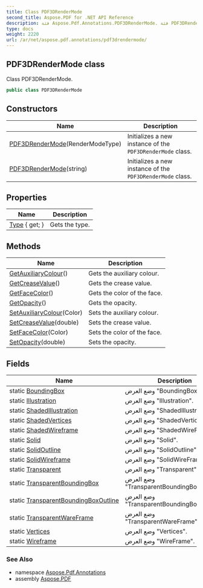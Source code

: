 ```yaml
---
title: Class PDF3DRenderMode
second_title: Aspose.PDF for .NET API Reference
description: فئة Aspose.Pdf.Annotations.PDF3DRenderMode. فئة PDF3DRenderMode
type: docs
weight: 2220
url: /ar/net/aspose.pdf.annotations/pdf3drendermode/
---
```

## PDF3DRenderMode class

Class PDF3DRenderMode.

```csharp
public class PDF3DRenderMode
```

## Constructors

| Name | Description |
| --- | --- |
| [PDF3DRenderMode](pdf3drendermode/#constructor)(RenderModeType) | Initializes a new instance of the `PDF3DRenderMode` class. |
| [PDF3DRenderMode](pdf3drendermode/#constructor_1)(string) | Initializes a new instance of the `PDF3DRenderMode` class. |

## Properties

| Name | Description |
| --- | --- |
| [Type](../../aspose.pdf.annotations/pdf3drendermode/type/) { get; } | Gets the type. |

## Methods

| Name | Description |
| --- | --- |
| [GetAuxiliaryColour](../../aspose.pdf.annotations/pdf3drendermode/getauxiliarycolour/)() | Gets the auxiliary colour. |
| [GetCreaseValue](../../aspose.pdf.annotations/pdf3drendermode/getcreasevalue/)() | Gets the crease value. |
| [GetFaceColor](../../aspose.pdf.annotations/pdf3drendermode/getfacecolor/)() | Gets the color of the face. |
| [GetOpacity](../../aspose.pdf.annotations/pdf3drendermode/getopacity/)() | Gets the opacity. |
| [SetAuxiliaryColour](../../aspose.pdf.annotations/pdf3drendermode/setauxiliarycolour/)(Color) | Sets the auxiliary colour. |
| [SetCreaseValue](../../aspose.pdf.annotations/pdf3drendermode/setcreasevalue/)(double) | Sets the crease value. |
| [SetFaceColor](../../aspose.pdf.annotations/pdf3drendermode/setfacecolor/)(Color) | Sets the color of the face. |
| [SetOpacity](../../aspose.pdf.annotations/pdf3drendermode/setopacity/)(double) | Sets the opacity. |

## Fields

| Name | Description |
| --- | --- |
| static [BoundingBox](../../aspose.pdf.annotations/pdf3drendermode/boundingbox/) | وضع العرض "BoundingBox". |
| static [Illustration](../../aspose.pdf.annotations/pdf3drendermode/illustration/) | وضع العرض "Illustration". |
| static [ShadedIllustration](../../aspose.pdf.annotations/pdf3drendermode/shadedillustration/) | وضع العرض "ShadedIllustration". |
| static [ShadedVertices](../../aspose.pdf.annotations/pdf3drendermode/shadedvertices/) | وضع العرض "ShadedVertices". |
| static [ShadedWireframe](../../aspose.pdf.annotations/pdf3drendermode/shadedwireframe/) | وضع العرض "ShadedWireFrame". |
| static [Solid](../../aspose.pdf.annotations/pdf3drendermode/solid/) | وضع العرض "Solid". |
| static [SolidOutline](../../aspose.pdf.annotations/pdf3drendermode/solidoutline/) | وضع العرض "SolidOutline". |
| static [SolidWireframe](../../aspose.pdf.annotations/pdf3drendermode/solidwireframe/) | وضع العرض "SolidWireFrame". |
| static [Transparent](../../aspose.pdf.annotations/pdf3drendermode/transparent/) | وضع العرض "Transparent". |
| static [TransparentBoundingBox](../../aspose.pdf.annotations/pdf3drendermode/transparentboundingbox/) | وضع العرض "TransparentBoundingBox". |
| static [TransparentBoundingBoxOutline](../../aspose.pdf.annotations/pdf3drendermode/transparentboundingboxoutline/) | وضع العرض "TransparentBoundingBoxOutline". |
| static [TransparentWareFrame](../../aspose.pdf.annotations/pdf3drendermode/transparentwareframe/) | وضع العرض "TransparentWareFrame". |
| static [Vertices](../../aspose.pdf.annotations/pdf3drendermode/vertices/) | وضع العرض "Vertices". |
| static [Wireframe](../../aspose.pdf.annotations/pdf3drendermode/wireframe/) | وضع العرض "WireFrame". |

### See Also

* namespace [Aspose.Pdf.Annotations](../../aspose.pdf.annotations/)
* assembly [Aspose.PDF](../../)